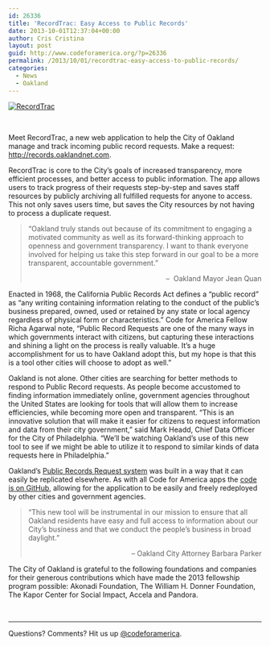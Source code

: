 ```yaml
---
id: 26336
title: 'RecordTrac: Easy Access to Public Records'
date: 2013-10-01T12:37:04+00:00
author: Cris Cristina
layout: post
guid: http://www.codeforamerica.org/?p=26336
permalink: /2013/10/01/recordtrac-easy-access-to-public-records/
categories:
  - News
  - Oakland
---
```

<a href="http://records.oaklandnet.com" target="_blank"><img class="alignleft  wp-image-26350" alt="RecordTrac" src="http://www.codeforamerica.org/wp-content/uploads/2013/10/Screen-shot-2013-10-01-at-11.05.29-AM.png" /></a>

&nbsp;

Meet RecordTrac, a new web application to help the City of Oakland manage and track incoming public record requests. Make a request: <http://records.oaklandnet.com>.

RecordTrac is core to the City&#8217;s goals of increased transparency, more efficient processes, and better access to public information. The app allows users to track progress of their requests step-by-step and saves staff resources by publicly archiving all fulfilled requests for anyone to access. This not only saves users time, but saves the City resources by not having to process a duplicate request.

> <p style="text-align: left;">
>   “Oakland truly stands out because of its commitment to engaging a motivated community as well as its forward-thinking approach to openness and government transparency. I want to thank everyone involved for helping us take this step forward in our goal to be a more transparent, accountable government.”
> </p>
> 
> <p style="text-align: right;">
>   &#8211;  Oakland Mayor Jean Quan
> </p>

Enacted in 1968, the California Public Records Act defines a “public record” as “any writing containing information relating to the conduct of the public’s business prepared, owned, used or retained by any state or local agency regardless of physical form or characteristics.” Code for America Fellow Richa Agarwal note, “Public Record Requests are one of the many ways in which governments interact with citizens, but capturing these interactions and shining a light on the process is really valuable. It’s a huge accomplishment for us to have Oakland adopt this, but my hope is that this is a tool other cities will choose to adopt as well.&#8221;

Oakland is not alone. Other cities are searching for better methods to respond to Public Record requests. As people become accustomed to finding information immediately online, government agencies throughout the United States are looking for tools that will allow them to increase efficiencies, while becoming more open and transparent. “This is an innovative solution that will make it easier for citizens to request information and data from their city government,” said Mark Headd, Chief Data Officer for the City of Philadelphia. “We’ll be watching Oakland’s use of this new tool to see if we might be able to utilize it to respond to similar kinds of data requests here in Philadelphia.”

Oakland’s [Public Records Request system](http://records.oaklandnet.com/) was built in a way that it can easily be replicated elsewhere. As with all Code for America apps the [code is on GitHub](https://github.com/codeforamerica/public-records), allowing for the application to be easily and freely redeployed by other cities and government agencies.

> “This new tool will be instrumental in our mission to ensure that all Oakland residents have easy and full access to information about our City’s business and that we conduct the people’s business in broad daylight.”
> 
> <p style="text-align: right;">
>   &#8211; Oakland City Attorney Barbara Parker
> </p>

The City of Oakland is grateful to the following foundations and companies for their generous contributions which have made the 2013 fellowship program possible: Akonadi Foundation, The William H. Donner Foundation, The Kapor Center for Social Impact, Accela and Pandora.

&nbsp;

* * *

Questions? Comments? Hit us up [@codeforamerica](http://twitter.com/codeforamerica).